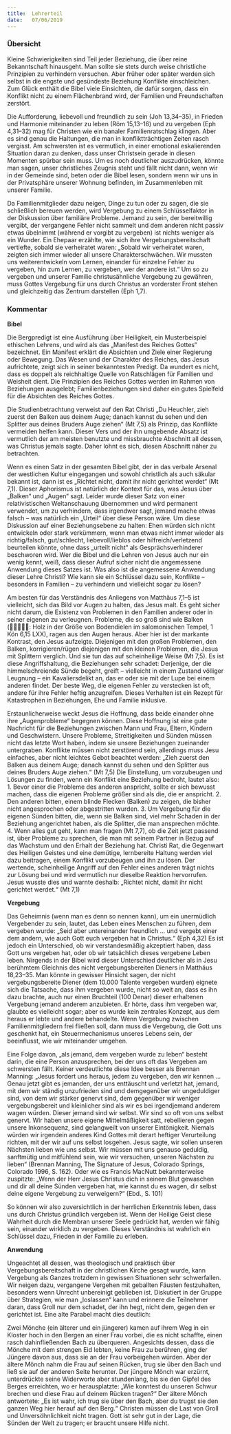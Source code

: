 ```yaml
---
title:  Lehrerteil
date:   07/06/2019
---
```


### Übersicht

Kleine Schwierigkeiten sind Teil jeder Beziehung, die über reine Bekanntschaft hinausgeht. Man sollte sie stets durch weise christliche Prinzipien zu verhindern versuchen. Aber früher oder später werden sich selbst in die engste und gesündeste Beziehung Konflikte einschleichen. Zum Glück enthält die Bibel viele Einsichten, die dafür sorgen, dass ein Konflikt nicht zu einem Flächenbrand wird, der Familien und Freundschaften zerstört.

Die Aufforderung, liebevoll und freundlich zu sein (Joh 13,34–35), in Frieden und Harmonie miteinander zu leben (Röm 15,13–16) und zu vergeben (Eph 4,31–32) mag für Christen wie ein banaler Familienratschlag klingen. Aber es sind genau die Haltungen, die man in konfliktträchtigen Zeiten rasch vergisst. Am schwersten ist es vermutlich, in einer emotional eskalierenden Situation daran zu denken, dass unser Christsein gerade in diesen Momenten spürbar sein muss. Um es noch deutlicher auszudrücken, könnte man sagen, unser christliches Zeugnis steht und fällt nicht dann, wenn wir in der Gemeinde sind, beten oder die Bibel lesen, sondern wenn wir uns in der Privatsphäre unserer Wohnung befinden, im Zusammenleben mit unserer Familie.

Da Familienmitglieder dazu neigen, Dinge zu tun oder zu sagen, die sie schließlich bereuen werden, wird Vergebung zu einem Schlüsselfaktor in der Diskussion über familiäre Probleme. Jemand zu sein, der bereitwillig vergibt, der vergangene Fehler nicht sammelt und dem anderen nicht passiv etwas übelnimmt (während er vorgibt zu vergeben) ist nichts weniger als ein Wunder. Ein Ehepaar erzählte, wie sich ihre Vergebungsbereitschaft vertiefte, sobald sie verheiratet waren: „Sobald wir verheiratet waren, zeigten sich immer wieder all unsere Charakterschwächen. Wir mussten uns weiterentwickeln vom Lernen, einander für einzelne Fehler zu vergeben, hin zum Lernen, zu vergeben, wer der andere ist.“ Um so zu vergeben und unserer Familie christusähnliche Vergebung zu gewähren, muss Gottes Vergebung für uns durch Christus an vorderster Front stehen und gleichzeitig das Zentrum darstellen (Eph 1,7).

### Kommentar

**Bibel**

Die Bergpredigt ist eine Ausführung über Heiligkeit, ein Musterbeispiel ethischen Lehrens, und wird als das „Manifest des Reiches Gottes“ bezeichnet. Ein Manifest erklärt die Absichten und Ziele einer Regierung oder Bewegung. Das Wesen und der Charakter des Reiches, das Jesus aufrichtete, zeigt sich in seiner bekanntesten Predigt. Da wundert es nicht, dass es doppelt als reichhaltige Quelle von Ratschlägen für Familien und Weisheit dient. Die Prinzipien des Reiches Gottes werden im Rahmen von Beziehungen ausgelebt; Familienbeziehungen sind daher ein gutes Spielfeld für die Absichten des Reiches Gottes.

Die Studienbetrachtung verweist auf den Rat Christi „Du Heuchler, zieh zuerst den Balken aus deinem Auge; danach kannst du sehen und den Splitter aus deines Bruders Auge ziehen“ (Mt 7,5) als Prinzip, das Konflikte vermeiden helfen kann. Dieser Vers und der ihn umgebende Absatz ist vermutlich der am meisten benutzte und missbrauchte Abschnitt all dessen, was Christus jemals sagte. Daher lohnt es sich, diesen Abschnitt näher zu betrachten.

Wenn es einen Satz in der gesamten Bibel gibt, der in das verbale Arsenal der westlichen Kultur eingegangen und sowohl christlich als auch säkular bekannt ist, dann ist es „Richtet nicht, damit ihr nicht gerichtet werdet“ (Mt 7,1). Dieser Aphorismus ist natürlich der Kontext für das, was Jesus über „Balken“ und „Augen“ sagt. Leider wurde dieser Satz von einer relativistischen Weltanschauung übernommen und wird permanent verwendet, um zu verhindern, dass irgendwer sagt, jemand mache etwas falsch – was natürlich ein „Urteil“ über diese Person wäre. Um diese Diskussion auf einer Beziehungsebene zu halten: Ehen würden sich nicht entwickeln oder stark verkümmern, wenn man etwas nicht immer wieder als richtig/falsch, gut/schlecht, liebevoll/lieblos oder hilfreich/verletzend beurteilen könnte, ohne dass „urteilt nicht“ als Gesprächsverhinderer beschworen wird. Wer die Bibel und die Lehren von Jesus auch nur ein wenig kennt, weiß, dass dieser Aufruf sicher nicht die angemessene Anwendung dieses Satzes ist. Was also ist die angemessene Anwendung dieser Lehre Christi? Wie kann sie ein Schlüssel dazu sein, Konflikte – besonders in Familien – zu verhindern und vielleicht sogar zu lösen?

Am besten für das Verständnis des Anliegens von Matthäus 7,1–5 ist vielleicht, sich das Bild vor Augen zu halten, das Jesus malt. Es geht sicher nicht darum, die Existenz von Problemen in den Familien anderer oder in seiner eigenen zu verleugnen. Probleme, die so groß sind wie Balken (􏰜􏰝􏰞􏰟􏰠: Holz in der Größe von Bodendielen im salomonischen Tempel, 1 Kön 6,15 LXX), ragen aus den Augen heraus. Aber hier ist der markante Kontrast, den Jesus aufzeigte. Diejenigen mit den großen Problemen, den Balken, korrigieren/rügen diejenigen mit den kleinen Problemen, die Jesus mit Splittern verglich. Und sie tun das auf scheinheilige Weise (Mt 7,5). Es ist diese Angriffshaltung, die Beziehungen sehr schadet: Derjenige, der die himmelschreiende Sünde begeht, greift – vielleicht in einem Zustand völliger Leugnung – ein Kavaliersdelikt an, das er oder sie mit der Lupe bei einem anderen findet. Der beste Weg, die eigenen Fehler zu verstecken ist oft, andere für ihre Fehler heftig anzugreifen. Dieses Verhalten ist ein Rezept für Katastrophen in Beziehungen, Ehe und Familie inklusive.

Erstaunlicherweise weckt Jesus die Hoffnung, dass beide einander ohne ihre „Augenprobleme“ begegnen können. Diese Hoffnung ist eine gute Nachricht für die Beziehungen zwischen Mann und Frau, Eltern, Kindern und Geschwistern. Unsere Probleme, Streitigkeiten und Sünden müssen nicht das letzte Wort haben, indem sie unsere Beziehungen zueinander untergraben. Konflikte müssen nicht zerstörend sein, allerdings muss Jesu einfaches, aber nicht leichtes Gebot beachtet werden: „Zieh zuerst den Balken aus deinem Auge; danach kannst du sehen und den Splitter aus deines Bruders Auge ziehen.“ (Mt 7,5) Die Einstellung, um vorzubeugen und Lösungen zu finden, wenn ein Konflikt eine Beziehung bedroht, lautet also: 1. Bevor einer die Probleme des anderen anspricht, sollte er sich bewusst machen, dass die eigenen Probleme größer sind als die, die er anspricht. 2. Den anderen bitten, einem blinde Flecken (Balken) zu zeigen, die bisher nicht angesprochen oder abgestritten wurden. 3. Um Vergebung für die eigenen Sünden bitten, die, wenn sie Balken sind, viel mehr Schaden in der Beziehung angerichtet haben, als die Splitter, die man ansprechen möchte. 4. Wenn alles gut geht, kann man fragen (Mt 7,7), ob die Zeit jetzt passend ist, über Probleme zu sprechen, die man mit seinem Partner in Bezug auf das Wachstum und den Erhalt der Beziehung hat. Christi Rat, die Gegenwart des Heiligen Geistes und eine demütige, lernbereite Haltung werden viel dazu beitragen, einem Konflikt vorzubeugen und ihn zu lösen. Der wertende, scheinheilige Angriff auf den Fehler eines anderen trägt nichts zur Lösung bei und wird vermutlich nur dieselbe Reaktion hervorrufen. Jesus wusste dies und warnte deshalb: „Richtet nicht, damit ihr nicht gerichtet werdet.“ (Mt 7,1)

**Vergebung**

Das Geheimnis (wenn man es denn so nennen kann), um ein unermüdlich Vergebender zu sein, lautet, das Leben eines Menschen zu führen, dem vergeben wurde: „Seid aber untereinander freundlich ... und vergebt einer dem andern, wie auch Gott euch vergeben hat in Christus.“ (Eph 4,32) Es ist jedoch ein Unterschied, ob wir verstandesmäßig akzeptiert haben, dass Gott uns vergeben hat, oder ob wir tatsächlich dieses vergebene Leben leben. Nirgends in der Bibel wird dieser Unterschied deutlicher als in Jesu berühmtem Gleichnis des nicht vergebungsbereiten Dieners in Matthäus 18,23–35. Man könnte in gewisser Hinsicht sagen, der nicht vergebungsbereite Diener (dem 10.000 Talente vergeben wurden) eignete sich die Tatsache, dass ihm vergeben wurde, nicht so weit an, dass es ihn dazu brachte, auch nur einen Bruchteil (100 Denar) dieser erhaltenen Vergebung jemand anderem anzubieten. Er hörte, dass ihm vergeben war, glaubte es vielleicht sogar; aber es wurde kein zentrales Konzept, aus dem heraus er lebte und andere behandelte. Wenn Vergebung zwischen Familienmitgliedern frei fließen soll, dann muss die Vergebung, die Gott uns geschenkt hat, ein Steuermechanismus unseres Lebens sein, der beeinflusst, wie wir miteinander umgehen.

Eine Folge davon, „als jemand, dem vergeben wurde zu leben“ besteht darin, die eine Person anzusprechen, bei der uns oft das Vergeben am schwersten fällt. Keiner verdeutlichte diese Idee besser als Brennan Manning: „Jesus fordert uns heraus, jedem zu vergeben, den wir kennen ... Genau jetzt gibt es jemanden, der uns enttäuscht und verletzt hat, jemand, mit dem wir ständig unzufrieden sind und demgegenüber wir ungeduldiger sind, von dem wir stärker genervt sind, dem gegenüber wir weniger vergebungsbereit und kleinlicher sind als wir es bei irgendjemand anderem wagen würden. Dieser jemand sind wir selbst. Wir sind so oft von uns selbst genervt. Wir haben unsere eigene Mittelmäßigkeit satt, rebellieren gegen unsere Inkonsequenz, sind gelangweilt von unserer Eintönigkeit. Niemals würden wir irgendein anderes Kind Gottes mit derart heftiger Verurteilung richten, mit der wir auf uns selbst losgehen. Jesus sagte, wir sollen unseren Nächsten lieben wie uns selbst. Wir müssen mit uns genauso geduldig, sanftmütig und mitfühlend sein, wie wir versuchen, unseren Nächsten zu lieben“ (Brennan Manning, The Signature of Jesus, Colorado Springs, Colorado 1996, S. 162). Oder wie es Francis MacNutt bekannterweise zuspitzte: „Wenn der Herr Jesus Christus dich in seinem Blut gewaschen und dir all deine Sünden vergeben hat, wie kannst du es wagen, dir selbst deine eigene Vergebung zu verweigern?“ (Ebd., S. 101)

So können wir also zuversichtlich in der herrlichen Erkenntnis leben, dass uns durch Christus gründlich vergeben ist. Wenn der Heilige Geist diese Wahrheit durch die Membran unserer Seele gedrückt hat, werden wir fähig sein, einander wirklich zu vergeben. Dieses Verständnis ist wahrlich ein Schlüssel dazu, Frieden in der Familie zu erleben.

**Anwendung**

Ungeachtet all dessen, was theologisch und praktisch über Vergebungsbereitschaft in der christlichen Kirche gesagt wurde, kann Vergebung als Ganzes trotzdem in gewissen Situationen sehr schwerfallen. Wir neigen dazu, vergangene Vergehen mit geballten Fäusten festzuhalten, besonders wenn Unrecht unbereinigt geblieben ist. Diskutiert in der Gruppe über Strategien, wie man „loslassen“ kann und erinnere die Teilnehmer daran, dass Groll nur dem schadet, der ihn hegt, nicht dem, gegen den er gerichtet ist. Eine alte Parabel macht dies deutlich:

Zwei Mönche (ein älterer und ein jüngerer) kamen auf ihrem Weg in ein Kloster hoch in den Bergen an einer Frau vorbei, die es nicht schaffte, einen rasch dahinfließenden Bach zu überqueren. Angesichts dessen, dass die Mönche mit dem strengen Eid lebten, keine Frau zu berühren, ging der Jüngere davon aus, dass sie an der Frau vorbeigehen würden. Aber der ältere Mönch nahm die Frau auf seinen Rücken, trug sie über den Bach und ließ sie auf der anderen Seite herunter. Der jüngere Mönch war erzürnt, unterdrückte seine Widerworte aber stundenlang, bis sie den Gipfel des Berges erreichten, wo er herausplatzte: „Wie konntest du unseren Schwur brechen und diese Frau auf deinem Rücken tragen?“ Der ältere Mönch antwortete: „Es ist wahr, ich trug sie über den Bach, aber du trugst sie den ganzen Weg hier herauf auf den Berg.“ Christen müssen die Last von Groll und Unversöhnlichkeit nicht tragen. Gott ist sehr gut in der Lage, die Sünden der Welt zu tragen; er braucht unsere Hilfe nicht.
